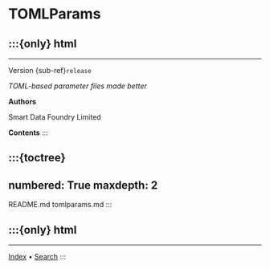 # TOMLParams
:::{only} html
---
---
Version {sub-ref}`release`

*TOML-based parameter files made better*

**Authors**

Smart Data Foundry Limited

**Contents**
:::

:::{toctree}
---
numbered: True
maxdepth: 2
---
README.md
tomlparams.md
:::

:::{only} html
---
---
[Index](genindex) • [Search](search)
:::
